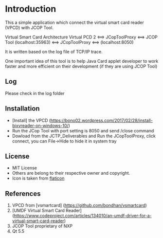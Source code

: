 Introduction
========

This a simple application which connect the virtual smart card reader (VPCD) with JCOP Tool.

Virtual Smart Card Architecture Virtual PCD 2 	<==> JCopToolProxy <==> 	JCOP Tool
		(localhost:35963) 						<==> JCopToolProxy <==> 	(localhost:8050)

It is written based on the log file of TCP/IP trace.

One important idea of this tool is to help Java Card applet developer to work faster and more efficient on their development (if they are using JCOP Tool)


Log
------------

Please check in the log folder


Installation
------------
- [Install] the VPCD (https://bono02.wordpress.com/2017/02/28/install-bixvreader-on-windows-10/)
- Run the JCop Tool with port setting is 8050 and send /close command
- Dowload from the JCTP_Deliverables and Run the JCopToolProxy, click connect, you can File->Hide to hide it in system tray

License
------------

* MIT License
* Others are belong to their respective owner and copyright.
* Icon is taken from [flaticon](http://www.flaticon.com/)

References
------------
1. VPCD from [vsmartcard] (https://github.com/bondhan/vsmartcard)
2. [UMDF Virtual Smart Card Reader] (https://www.codeproject.com/articles/134010/an-umdf-driver-for-a-virtual-smart-card-reader)
3. JCOP Tool proprietary of NXP
4. Qt 5.5
